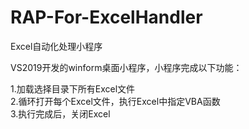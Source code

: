 # RAP-For-ExcelHandler
Excel自动化处理小程序

VS2019开发的winform桌面小程序，小程序完成以下功能：

1.加载选择目录下所有Excel文件
<br/>
2.循环打开每个Excel文件，执行Excel中指定VBA函数
<br/>
3.执行完成后，关闭Excel
